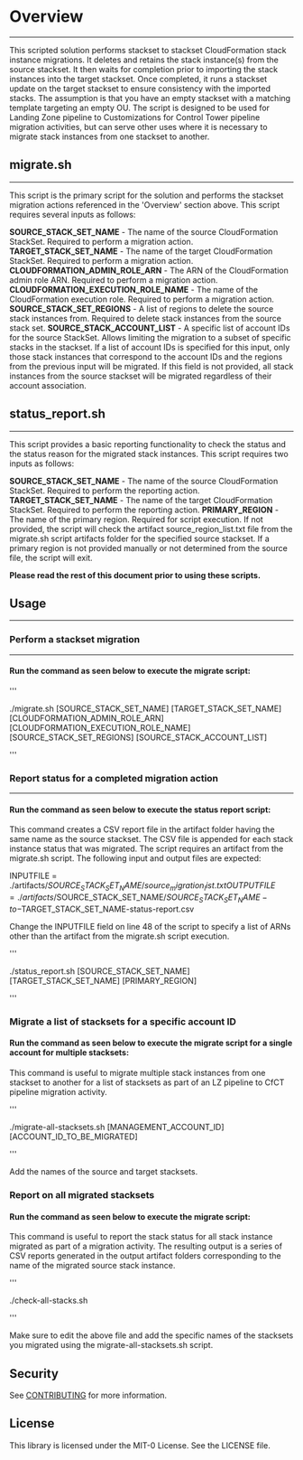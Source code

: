 # Overview
---

This scripted solution performs stackset to stackset CloudFormation stack instance migrations.  It deletes and retains the stack instance(s) from the source stackset.  It then waits for completion prior to importing the stack instances into the target stackset.  Once completed, it runs a stackset update on the target stackset to ensure consistency with the imported stacks.  The assumption is that you have an empty stackset with a matching template targeting an empty OU.  The script is designed to be used for Landing Zone pipeline to Customizations for Control Tower pipeline migration activities, but can serve other uses where it is necessary to migrate stack instances from one stackset to another. 

## migrate.sh
---

This script is the primary script for the solution and performs the stackset migration actions referenced in the 'Overview' section above.  This script requires several inputs as follows:

**SOURCE_STACK_SET_NAME** - The name of the source CloudFormation StackSet.  Required to perform a migration action.
**TARGET_STACK_SET_NAME** - The name of the target CloudFormation StackSet.  Required to perform a migration action.
**CLOUDFORMATION_ADMIN_ROLE_ARN** - The ARN of the CloudFormation admin role ARN.  Required to perform a migration action.  
**CLOUDFORMATION_EXECUTION_ROLE_NAME** - The name of the CloudFormation execution role.  Required to perform a migration action.
**SOURCE_STACK_SET_REGIONS** - A list of regions to delete the source stack instances from.  Required to delete stack instances from the source stack set.
**SOURCE_STACK_ACCOUNT_LIST** - A specific list of account IDs for the source StackSet.  Allows limiting the migration to a subset of specific stacks in the stackset.  If a list of account IDs is specified for this input, only those stack instances that correspond to the account IDs and the regions from the previous input will be migrated.  If this field is not provided, all stack instances from the source stackset will be migrated regardless of their account association.


## status_report.sh
---

This script provides a basic reporting functionality to check the status and the status reason for the migrated stack instances.  This script requires two inputs as follows:

**SOURCE_STACK_SET_NAME** - The name of the source CloudFormation StackSet.  Required to perform the reporting action.
**TARGET_STACK_SET_NAME** - The name of the target CloudFormation StackSet.  Required to perform the reporting action.
**PRIMARY_REGION** - The name of the primary region.  Required for script execution.  If not provided, the script will check the artifact source_region_list.txt file from the migrate.sh script artifacts folder for the specified source stackset.  If a primary region is not provided manually or not determined from the source file, the script will exit.

**Please read the rest of this document prior to using these scripts.**

## Usage
---

### Perform a stackset migration
---

#### Run the command as seen below to execute the migrate script:

'''

./migrate.sh [SOURCE_STACK_SET_NAME] [TARGET_STACK_SET_NAME] [CLOUDFORMATION_ADMIN_ROLE_ARN] [CLOUDFORMATION_EXECUTION_ROLE_NAME] [SOURCE_STACK_SET_REGIONS] [SOURCE_STACK_ACCOUNT_LIST]

'''

### Report status for a completed migration action
---

#### Run the command as seen below to execute the status report script:

This command creates a CSV report file in the artifact folder having the same name as the source stackset.  The CSV file is appended for each stack instance status that was migrated.  The script requires an artifact from the migrate.sh script.  The following input and output files are expected:

INPUTFILE = ./artifacts/$SOURCE_STACK_SET_NAME/source_migration_list.txt
OUTPUTFILE = ./artifacts/$SOURCE_STACK_SET_NAME/$SOURCE_STACK_SET_NAME-to-$TARGET_STACK_SET_NAME-status-report.csv

Change the INPUTFILE field on line 48 of the script to specify a list of ARNs other than the artifact from the migrate.sh script execution.

'''

./status_report.sh [SOURCE_STACK_SET_NAME] [TARGET_STACK_SET_NAME] [PRIMARY_REGION]

'''

### Migrate a list of stacksets for a specific account ID

#### Run the command as seen below to execute the migrate script for a single account for multiple stacksets:

This command is useful to migrate multiple stack instances from one stackset to another for a list of stacksets as part of an LZ pipeline to CfCT pipeline migration activity.

'''

./migrate-all-stacksets.sh [MANAGEMENT_ACCOUNT_ID] [ACCOUNT_ID_TO_BE_MIGRATED]

'''

Add the names of the source and target stacksets.

### Report on all migrated stacksets

#### Run the command as seen below to execute the migrate script:

This command is useful to report the stack status for all stack instance migrated as part of a migration activity.  The resulting output is a series of CSV reports generated in the output artifact folders corresponding to the name of the migrated source stack instance.  

'''

./check-all-stacks.sh

'''

Make sure to edit the above file and add the specific names of the stacksets you migrated using the migrate-all-stacksets.sh script.

## Security

See [CONTRIBUTING](CONTRIBUTING.md#security-issue-notifications) for more information.

## License

This library is licensed under the MIT-0 License. See the LICENSE file.

